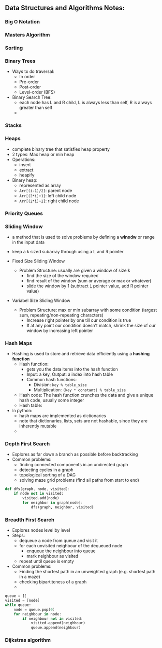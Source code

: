 ## Data Structures and Algorithms Notes:

### Big O Notation

### Masters Algorithm


### Sorting

### Binary Trees
* Ways to do traversal:
    - In order
    - Pre-order
    - Post-order
    - Level-order (BFS)
* Binary Search Tree:
    - each node has L and R child, L is always less than self, R is always greater than self
    - 

### Stacks

### Heaps
- complete binary tree that satisfies heap property
- 2 types: Max heap or min heap
- Operations:
    - insert
    - extract
    - heapify
- Binary heap:
    - represented as array
    - `Arr[(i-1)/2]`: parent node
    - `Arr[(2*i)+1]`: left child node
    - `Arr[(2*i)+2]`: right child node

### Priority Queues

### Sliding Window 
- a method that is used to solve problems by defining a **winodw** or range in the input data
- keep a k sized subarray through using a L and R pointer
- Fixed Size Sliding Window
    - Problem Structure: usually are given a window of size k
        - find the size of the window required
        - find result of the window (sum or average or max or whatever)
        - slide the window by 1 (subtract L pointer value, add R pointer value)

- Variabel Size Sliding Window
    - Problem Structure: max or min subarray with some condition (largest sum, repeating/non-repeating characters)
        - Increase right pointer by one till our condition is true
        - If at any point our condition doesn't match, shrink the size of our window by increasing left pointer

### Hash Maps
- Hashing is used to store and retrieve data efficiently using a **hashing function**
    - Hash function: 
        - gets you the data items into the hash function
        - Input: a key, Output: a index into hash table
        - Common hash functions:
            - Division: `key % table_size`
            - Multiplication: `(key * constant) % table_size`
    - Hash code: The hash function crunches the data and give a unique hash code, usually some integer
    - Hash table: 
- In python: 
    - hash maps are implemented as dictionaries
    - note that dictionaries, lists, sets are not hashable, since they are inherently mutable
    -  
     
### Depth First Search
- Explores as far down a branch as possible before backtracking
- Common problems:
    - finding connected components in an undirected graph
    - detecting cycles in a graph
    - topological sorting of a DAG
    - solving maze grid problems (find all paths from start to end)
```python
def dfs(graph, node, visited):
    if node not in visited:
        visited.add(node)
        for neighbor in graph[node]:
            dfs(graph, neighbor, visited)

```
### Breadth First Search
- Explores nodes level by level
- Steps:    
    - dequeue a node from queue and visit it
    - for each unvisited neighbour of the dequeued node 
        - enqueue the neighbour into queue
        - mark neighbour as visited
    - repeat until queue is empty
- Common problems:
    - Finding the shortest path in an unweighted graph (e.g. shortest path in a maze)
    - checking bipartiteness of a graph
    - 
```python
queue = []
visited = [node]
while queue:
    node = queue.pop(0)
    for neighbour in node:
        if neighbour not in visited:
            visited.append(neighbour)
            queue.append(neighbour)
```

### Dijkstras algorithm